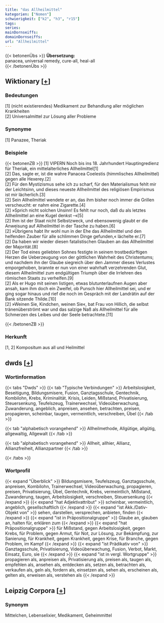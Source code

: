 ```yaml
---
title: "das Allheilmittel"
kategorien: ["Nomen"]
schwierigkeit: ["k2", "h3", "r15"]
tags:
series:
mainDornseiffs:
domainDornseiffs:
url: "Allheilmittel"
---
```


{{< betonenÜbs >}}
**Übersetzung:**  
panacea, universal remedy, cure-all, heal-all  
{{< /betonenÜbs >}}

## Wiktionary [[+](https://de.wiktionary.org/wiki/Allheilmittel)]

### Bedeutungen
[1] (nicht existierendes) Medikament zur Behandlung aller möglichen Krankheiten  
[2] Universalmittel zur Lösung aller Probleme  

### Synonyme
[1] Panazee, Theriak  

### Beispiele
{{< betonenZB >}}
[1] VIPERN Noch bis ins 18. Jahrhundert Hauptingredienz für Theriak, ein mittelalterliches Allheilmittel[1]  
[2] Das, sagte er, ist die wahre Panacea Coelestis (himmlisches Allheilmittel) gegen alle Hexerey.[2]  
[2] Für den Mystizismus sehe ich zu scharf, für den Materialismus fehlt mir der Leichtsinn, und dieses neueste Allheilmittel des religiösen Empirismus ist mir lächerlich.[3]  
[2] Sein Allheilmittel wendete er an, das ihm bisher noch immer die Grillen verscheucht: er nahm eine Zigarette.[4]  
[2] »Sprich nicht solchen Unsinn! Es fehlt nur noch, daß du als letztes Allheilmittel an eine Kugel denkst –«[5]  
[2] Ihm ist der Staat nicht Selbstzweck, und ebensowenig glaubt er die Anweisung auf Allheilmittel in der Tasche zu haben.[6]  
[2] »Übrigens habt Ihr wohl nun in der Ehe das Allheilmittel und den helfenden Zauber für alle schlimmen Dinge gefunden,« lächelte er.[7]  
[2] Da haben wir wieder diesen fatalistischen Glauben an das Allheilmittel der Majorität.[8]  
[2] Der Tod eines geliebten Sohnes festigte in seinem trostbedürftigen Herzen die Ueberzeugung von der göttlichen Wahrheit des Christentums; und nachdem ihn der Glaube siegreich über den Jammer dieses Verlustes emporgehoben, brannte er nun von einer wahrhaft verzehrenden Glut, diesem Allheilmittel zum endgültigen Triumph über die Irrlehren des römischen Staats zu verhelfen.[9]  
[2] Als er Hugo mit seinen listigen, etwas blutunterlaufnen Augen aber ansah, kam ihm doch ein Zweifel, ob Punsch hier Allheilmittel sei, und er ging sogar hinaus und rief die noch im Gespräch mit der Landrätin auf der Bank sitzende Thilde.[10]  
[2] »Weinen Sie, Kindchen, weinen Sie«, bat Frau von Hillich, die selbst tränenüberströmt war und das salzige Naß als Allheilmittel für alle Schmerzen des Leibes und der Seele betrachtete.[11]  

{{< /betonenZB >}}
### Herkunft
[1, 2] Kompositum aus all und Heilmittel  



## dwds [[+](https://www.dwds.de/wb/Allheilmittel)]

### Wortinformation
{{< tabs "Dwds" >}}
{{< tab "Typische Verbindungen" >}}
Arbeitslosigkeit, Beseitigung, Bildungsmisere, Fusion, Ganztagsschule, Gentechnik, Kombilohn, Krebs, Kriminalität, Krisis, Leiden, Mißstand, Privatisierung, Steuersenkung, Teufelszeug, Trainerwechsel, Videoüberwachung, Zuwanderung, angeblich, anpreisen, ansehen, betrachten, preisen, propagieren, scheinbar, taugen, vermeintlich, verschreiben, Übel
{{< /tab >}}

{{< tab "alphabetisch vorangehend" >}}
Allheilmethode, Allgütige, allgütig, allgewaltig, Allgewalt
{{< /tab >}}

{{< tab "alphabetisch vorangehend" >}}
Allheit, allhier, Allianz, Allianzfreiheit, Allianzpartner
{{< /tab >}}

{{< /tabs >}}

### Wortprofil
{{< expand "Überblick" >}} Bildungsmisere, Teufelszeug, Ganztagsschule, anpreisen, Kombilohn, Trainerwechsel, Videoüberwachung, propagieren, preisen, Privatisierung, Übel, Gentechnik, Krebs, vermeintlich, Mißstand, Zuwanderung, taugen, Arbeitslosigkeit, verschreiben, Steuersenkung {{< /expand >}}
{{< expand "hat Adjektivattribut" >}} scheinbar, vermeintlich, angeblich, gesellschaftlich {{< /expand >}}
{{< expand "ist Akk./Dativ-Objekt von" >}} sehen, darstellen, versprechen, anbieten, finden {{< /expand >}}
{{< expand "ist in Präpositionalgruppe" >}} Glaube an, glauben an, halten für, erklären zum {{< /expand >}}
{{< expand "hat Präpositionalgruppe" >}} für Mißstand, gegen Arbeitslosigkeit, gegen Krebs, für Problem, gegen Armut, für Not, zur Lösung, zur Bekämpfung, zur Sanierung, für Krankheit, gegen Krankheit, gegen Krise, für Branche, gegen Problem, im Kampf {{< /expand >}}
{{< expand "ist Prädikativ von" >}} Ganztagsschule, Privatisierung, Videoüberwachung, Fusion, Verbot, Markt, Einsatz, Euro, sie {{< /expand >}}
{{< expand "ist in vergl. Wortgruppe" >}} propagieren als, anpreisen als, Privatisierung als, preisen als, taugen als, empfehlen als, ansehen als, entdecken als, setzen als, betrachten als, verkaufen als, geln als, fordern als, einsetzen als, sehen als, erscheinen als, gelten als, erweisen als, verstehen als {{< /expand >}}

## Leipzig Corpora [[+](https://corpora.uni-leipzig.de/en/res?word=Allheilmittel&corpusId=deu_newscrawl-public_2018)]


### Synonym
Mittelchen, Lebenselixier, Medikament, Geheimmittel

